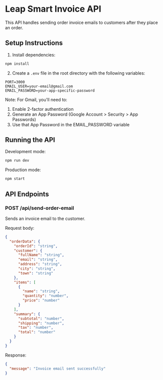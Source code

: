 # Leap Smart Invoice API

This API handles sending order invoice emails to customers after they place an order.

## Setup Instructions

1. Install dependencies:
```bash
npm install
```

2. Create a `.env` file in the root directory with the following variables:
```
PORT=3000
EMAIL_USER=your-email@gmail.com
EMAIL_PASSWORD=your-app-specific-password
```

Note: For Gmail, you'll need to:
1. Enable 2-factor authentication
2. Generate an App Password (Google Account > Security > App Passwords)
3. Use that App Password in the EMAIL_PASSWORD variable

## Running the API

Development mode:
```bash
npm run dev
```

Production mode:
```bash
npm start
```

## API Endpoints

### POST /api/send-order-email
Sends an invoice email to the customer.

Request body:
```json
{
  "orderData": {
    "orderId": "string",
    "customer": {
      "fullName": "string",
      "email": "string",
      "address": "string",
      "city": "string",
      "town": "string"
    },
    "items": [
      {
        "name": "string",
        "quantity": "number",
        "price": "number"
      }
    ],
    "summary": {
      "subtotal": "number",
      "shipping": "number",
      "tax": "number",
      "total": "number"
    }
  }
}
```

Response:
```json
{
  "message": "Invoice email sent successfully"
}
``` 